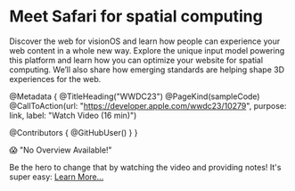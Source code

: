 # Meet Safari for spatial computing

Discover the web for visionOS and learn how people can experience your web content in a whole new way. Explore the unique input model powering this platform and learn how you can optimize your website for spatial computing. We’ll also share how emerging standards are helping shape 3D experiences for the web.

@Metadata {
   @TitleHeading("WWDC23")
   @PageKind(sampleCode)
   @CallToAction(url: "https://developer.apple.com/wwdc23/10279", purpose: link, label: "Watch Video (16 min)")

   @Contributors {
      @GitHubUser(<replace this with your GitHub handle>)
   }
}

😱 "No Overview Available!"

Be the hero to change that by watching the video and providing notes! It's super easy:
 [Learn More…](https://wwdcnotes.com/documentation/wwdcnotes/contributing)
